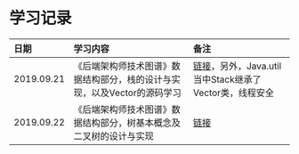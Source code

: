 # 学习记录

| 日期 | 学习内容 | 备注 |
| :---- | :---- | :---- |
| 2019.09.21 | 《后端架构师技术图谱》数据结构部分，栈的设计与实现，以及Vector的源码学习  | [链接](https://blog.csdn.net/javazejian/article/details/53362993)，另外，Java.util当中Stack继承了Vector类，线程安全 |
| 2019.09.22 | 《后端架构师技术图谱》数据结构部分，树基本概念及二叉树的设计与实现 | [链接](https://blog.csdn.net/javazejian/article/details/53727333) |
